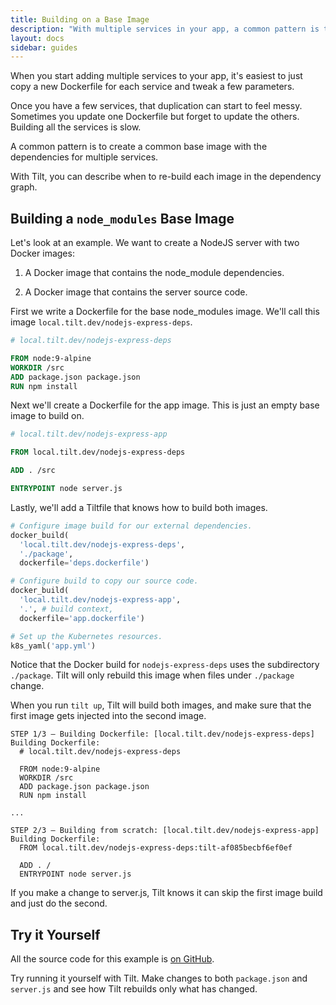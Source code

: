 ```yaml
---
title: Building on a Base Image
description: "With multiple services in your app, a common pattern is to create a common base image with common dependencies"
layout: docs
sidebar: guides
---
```


When you start adding multiple services to your app, it's easiest
to just copy a new Dockerfile for each service and tweak a few parameters.

Once you have a few services, that duplication can start to feel messy.
Sometimes you update one Dockerfile but forget to update the others.
Building all the services is slow.

A common pattern is to create a common base image with the dependencies for
multiple services.

With Tilt, you can describe when to re-build each image in the dependency graph.

## Building a `node_modules` Base Image

Let's look at an example. We want to create a NodeJS server with two Docker images:

1. A Docker image that contains the node_module dependencies.

2. A Docker image that contains the server source code.

First we write a Dockerfile for the base node_modules image. We'll call this image
`local.tilt.dev/nodejs-express-deps`.

```dockerfile
# local.tilt.dev/nodejs-express-deps

FROM node:9-alpine
WORKDIR /src
ADD package.json package.json
RUN npm install
```

Next we'll create a Dockerfile for the app image. This is just an empty base image to build on.

```dockerfile
# local.tilt.dev/nodejs-express-app

FROM local.tilt.dev/nodejs-express-deps

ADD . /src

ENTRYPOINT node server.js
```

Lastly, we'll add a Tiltfile that knows how to build both images.

```python
# Configure image build for our external dependencies.
docker_build(
  'local.tilt.dev/nodejs-express-deps',
  './package',
  dockerfile='deps.dockerfile')

# Configure build to copy our source code.
docker_build(
  'local.tilt.dev/nodejs-express-app',
  '.', # build context,
  dockerfile='app.dockerfile')

# Set up the Kubernetes resources.
k8s_yaml('app.yml')
```

Notice that the Docker build for `nodejs-express-deps` uses the subdirectory `./package`.
Tilt will only rebuild this image when files under `./package` change.

When you run `tilt up`, Tilt will build both images, and make sure that the first image
gets injected into the second image.

```
STEP 1/3 — Building Dockerfile: [local.tilt.dev/nodejs-express-deps]
Building Dockerfile:
  # local.tilt.dev/nodejs-express-deps

  FROM node:9-alpine
  WORKDIR /src
  ADD package.json package.json
  RUN npm install

...

STEP 2/3 — Building from scratch: [local.tilt.dev/nodejs-express-app]
Building Dockerfile:
  FROM local.tilt.dev/nodejs-express-deps:tilt-af085becbf6ef0ef

  ADD . /
  ENTRYPOINT node server.js
```

If you make a change to server.js, Tilt knows it can skip the first image build
and just do the second.

## Try it Yourself

All the source code for this example is [on GitHub](https://github.com/tilt-dev/nodejs-express-k8s).

Try running it yourself with Tilt. Make changes to both `package.json` and `server.js`
and see how Tilt rebuilds only what has changed.
